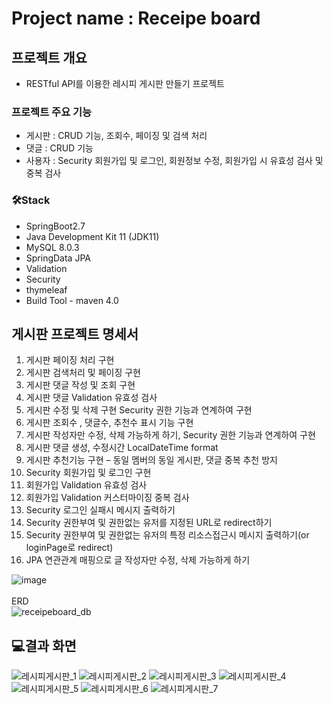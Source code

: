 # Project name : Receipe board

## 프로젝트 개요

- RESTful API를 이용한 레시피 게시판 만들기 프로젝트

### 프로젝트 주요 기능

- 게시판 : CRUD 기능, 조회수, 페이징 및 검색 처리
- 댓글 : CRUD 기능
- 사용자 : Security 회원가입 및 로그인, 회원정보 수정, 회원가입 시 유효성 검사 및 중복 검사

### 🛠️Stack

- SpringBoot2.7
- Java Development Kit 11 (JDK11)
- MySQL 8.0.3
- SpringData JPA
- Validation
- Security
- thymeleaf
- Build Tool - maven 4.0

## 게시판 프로젝트 명세서

1. 게시판 페이징 처리 구현
2. 게시판 검색처리 및 페이징 구현
3. 게시판 댓글 작성 및 조회 구현
4. 게시판 댓글 Validation 유효성 검사
5. 게시판 수정 및 삭제 구현 Security 권한 기능과 연계하여 구현
6. 게시판 조회수 , 댓글수, 추천수 표시 기능 구현
7. 게시판 작성자만 수정, 삭제 가능하게 하기, Security 권한 기능과 연계하여 구현
8. 게시판 댓글 생성, 수정시간 LocalDateTime format
9. 게시판 추천기능 구현 – 동일 멤버의 동일 게시판, 댓글 중복 추천 방지
10. Security 회원가입 및 로그인 구현
11. 회원가입 Validation 유효성 검사
12. 회원가입 Validation 커스터마이징 중복 검사
13. Security 로그인 실패시 메시지 출력하기
14. Security 권한부여 및 권한없는 유저를 지정된 URL로 redirect하기
15. Security 권한부여 및 권한없는 유저의 특정 리소스접근시 메시지 출력하기(or loginPage로 redirect)
16. JPA 연관관계 매핑으로 글 작성자만 수정, 삭제 가능하게 하기

![image](https://github.com/miyaey/receipeboard/assets/148731548/2573b41b-5a23-424a-a6f2-11220876f10c)
<br/><br/>
ERD
<br/>
![receipeboard_db](https://github.com/miyaey/receipeboard/assets/148731548/98ca61d0-b92a-44cb-9953-76bf36b5c54b)

## 💻결과 화면
![레시피게시판_1](https://github.com/miyaey/receipeboard/assets/148731548/8053667c-1fdb-41b8-b03c-0b68a2993b1c)
![레시피게시판_2](https://github.com/miyaey/receipeboard/assets/148731548/d36b282f-8c3d-409f-ace9-24dce47e50e1)
![레시피게시판_3](https://github.com/miyaey/receipeboard/assets/148731548/3e8ef7b6-8b15-44d4-9d0e-11848af087fe)
![레시피게시판_4](https://github.com/miyaey/receipeboard/assets/148731548/a327dc4c-7262-473a-9aad-3f45ce84ced5)
![레시피게시판_5](https://github.com/miyaey/receipeboard/assets/148731548/ff934038-73f4-40f6-a928-25b86a99a1e1)
![레시피게시판_6](https://github.com/miyaey/receipeboard/assets/148731548/35fef6ba-751f-4ad5-ad7e-ad57533a2eb0)
![레시피게시판_7](https://github.com/miyaey/receipeboard/assets/148731548/50c7154a-de1a-46ca-be75-1b603a8e4a97)






